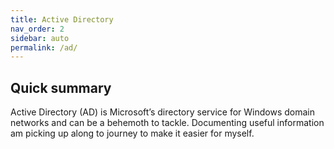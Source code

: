 ```yaml
---
title: Active Directory
nav_order: 2
sidebar: auto
permalink: /ad/
---
```


## Quick summary
Active Directory (AD) is Microsoft’s directory service for Windows domain networks and can be a behemoth to tackle. Documenting useful information am picking up along to journey to make it easier for myself.
